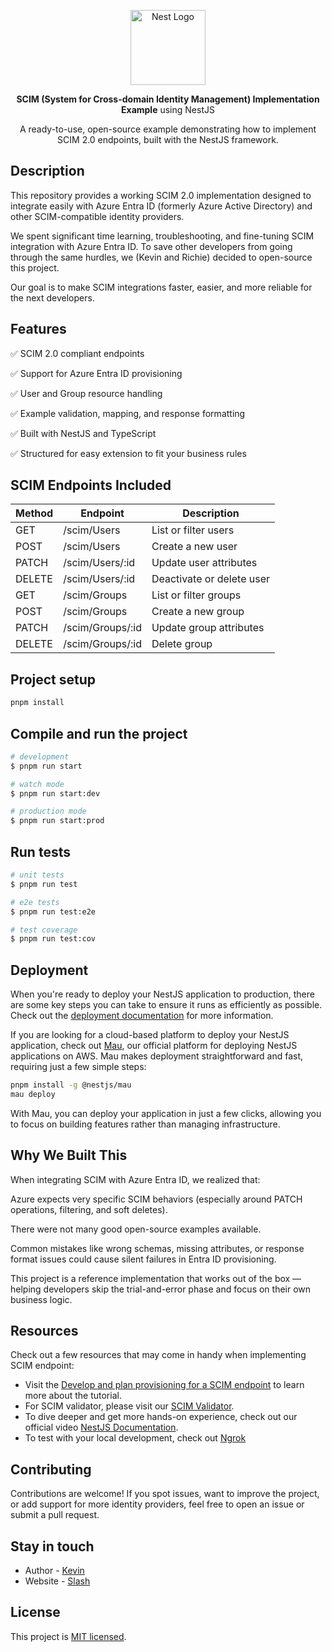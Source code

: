 <p align="center">
  <p align="center"> <a href="https://nestjs.com/" target="blank"><img src="https://nestjs.com/img/logo-small.svg" width="120" alt="Nest Logo" /></a> </p> <p align="center"> <b>SCIM (System for Cross-domain Identity Management) Implementation Example</b> using NestJS </p> <p align="center"> A ready-to-use, open-source example demonstrating how to implement SCIM 2.0 endpoints, built with the NestJS framework. </p>
</p>

## Description

This repository provides a working SCIM 2.0 implementation designed to integrate easily with Azure Entra ID (formerly Azure Active Directory) and other SCIM-compatible identity providers.

We spent significant time learning, troubleshooting, and fine-tuning SCIM integration with Azure Entra ID. To save other developers from going through the same hurdles, we (Kevin and Richie) decided to open-source this project.

Our goal is to make SCIM integrations faster, easier, and more reliable for the next developers.

## Features

✅ SCIM 2.0 compliant endpoints

✅ Support for Azure Entra ID provisioning

✅ User and Group resource handling

✅ Example validation, mapping, and response formatting

✅ Built with NestJS and TypeScript

✅ Structured for easy extension to fit your business rules

## SCIM Endpoints Included

|Method | Endpoint | Description|
| ----------- | ----------- |----------- |
|GET | /scim/Users | List or filter users|
|POST | /scim/Users | Create a new user|
|PATCH | /scim/Users/:id | Update user attributes|
|DELETE | /scim/Users/:id | Deactivate or delete user|
|GET | /scim/Groups | List or filter groups|
|POST | /scim/Groups | Create a new group|
|PATCH | /scim/Groups/:id | Update group attributes|
|DELETE | /scim/Groups/:id | Delete group|

## Project setup

```bash
pnpm install
```

## Compile and run the project

```bash
# development
$ pnpm run start

# watch mode
$ pnpm run start:dev

# production mode
$ pnpm run start:prod
```

## Run tests

```bash
# unit tests
$ pnpm run test

# e2e tests
$ pnpm run test:e2e

# test coverage
$ pnpm run test:cov
```

## Deployment

When you're ready to deploy your NestJS application to production, there are some key steps you can take to ensure it runs as efficiently as possible. Check out the [deployment documentation](https://docs.nestjs.com/deployment) for more information.

If you are looking for a cloud-based platform to deploy your NestJS application, check out [Mau](https://mau.nestjs.com), our official platform for deploying NestJS applications on AWS. Mau makes deployment straightforward and fast, requiring just a few simple steps:

```bash
pnpm install -g @nestjs/mau
mau deploy
```

With Mau, you can deploy your application in just a few clicks, allowing you to focus on building features rather than managing infrastructure.

## Why We Built This

When integrating SCIM with Azure Entra ID, we realized that:

Azure expects very specific SCIM behaviors (especially around PATCH operations, filtering, and soft deletes).

There were not many good open-source examples available.

Common mistakes like wrong schemas, missing attributes, or response format issues could cause silent failures in Entra ID provisioning.

This project is a reference implementation that works out of the box — helping developers skip the trial-and-error phase and focus on their own business logic.

## Resources

Check out a few resources that may come in handy when implementing SCIM endpoint:

- Visit the [Develop and plan provisioning for a SCIM endpoint](https://learn.microsoft.com/en-us/entra/identity/app-provisioning/use-scim-to-provision-users-and-groups#publish-your-application-to-the-aad-application-gallery) to learn more about the tutorial.
- For SCIM validator, please visit our [SCIM Validator](https://scimvalidator.microsoft.com).
- To dive deeper and get more hands-on experience, check out our official video [NestJS Documentation](https://courses.nestjs.com/).
- To test with your local development, check out [Ngrok](https://ngrok.com/docs)

## Contributing

Contributions are welcome!
If you spot issues, want to improve the project, or add support for more identity providers, feel free to open an issue or submit a pull request.

## Stay in touch

- Author - [Kevin](https://www.linkedin.com/in/kevin-slash/)
- Website - [Slash](https://slash.com/)

## License

This project is [MIT licensed](https://github.com/nestjs/nest/blob/master/LICENSE).
